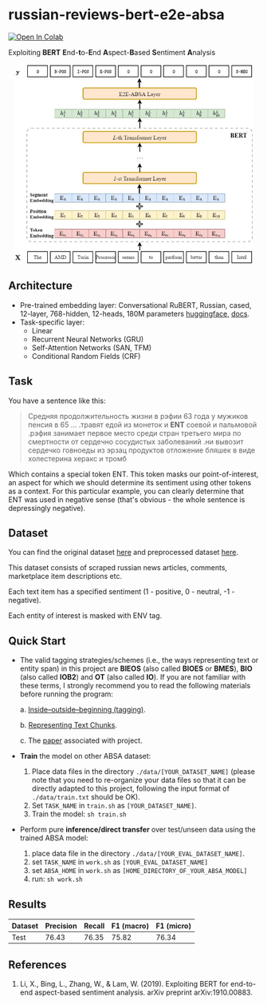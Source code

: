 # russian-reviews-bert-e2e-absa

[![Open In Colab](https://colab.research.google.com/assets/colab-badge.svg)](https://colab.research.google.com/drive/1QE_6-V9w7YNFMks9e5jGB4Ysp1V9q-SU?usp=sharing)

Exploiting **BERT** **E**nd-**t**o-**E**nd **A**spect-**B**ased **S**entiment **A**nalysis
<p align="center">
    <img src="architecture.jpg" height="400"/>
</p>

## Architecture
* Pre-trained embedding layer: Conversational RuBERT, Russian, cased, 12-layer, 768-hidden, 12-heads, 180M parameters [huggingface](https://huggingface.co/DeepPavlov/rubert-base-cased-conversational), [docs](http://docs.deeppavlov.ai/en/master/features/models/bert.html).
* Task-specific layer: 
  - Linear
  - Recurrent Neural Networks (GRU)
  - Self-Attention Networks (SAN, TFM)
  - Conditional Random Fields (CRF)
  
## Task

You have a sentence like this:

> Средняя продолжительность жизни в рэфии 63 года у мужиков пенсия в 65 ... .травят едой из монеток и **ENT** соевой и пальмовой .рэфия занимает первое место среди стран третьего мира по смертности от сердечно сосудистых заболеваний .ни вывозит сердечко говноеды из эрзац продуктов отложение бляшек в виде холестерина херакс и тромб

Which contains a special token ENT. This token masks our point-of-interest, an aspect for which we should determine its sentiment using other tokens as a context. For this particular example, you can clearly determine that ENT was used in negative sense (that's obvious - the whole sentence is depressingly negative).

## Dataset
You can find the original dataset [here](https://drive.google.com/drive/folders/1xAnbhBhnh__wDPKEuvF_-M1skLt-kUWa?usp=sharing) and preprocessed dataset [here](https://drive.google.com/drive/folders/1--pUlrI1EnUfzwPmxdjCutOqqu6faQMa?usp=sharing).

This dataset consists of scraped russian news articles, comments, marketplace item descriptions etc. 

Each text item has a specified sentiment (1 - positive, 0 - neutral, -1 - negative).

Each entity of interest is masked with ENV tag.

## Quick Start
* The valid tagging strategies/schemes (i.e., the ways representing text or entity span) in this project are **BIEOS** (also called **BIOES** or **BMES**), **BIO** (also called **IOB2**) and **OT** (also called **IO**). If you are not familiar with these terms, I strongly recommend you to read the following materials before running the program: 

  a. [Inside–outside–beginning (tagging)](https://en.wikipedia.org/wiki/Inside%E2%80%93outside%E2%80%93beginning_(tagging)). 
  
  b. [Representing Text Chunks](https://www.aclweb.org/anthology/E99-1023.pdf). 
  
  c. The [paper](https://www.aclweb.org/anthology/D19-5505.pdf) associated with project. 

* **Train** the model on other ABSA dataset:
  1. Place data files in the directory `./data/[YOUR_DATASET_NAME]` (please note that you need to re-organize your data files so that it can be directly adapted to this project, following the input format of `./data/train.txt` should be OK).
  2. Set `TASK_NAME` in `train.sh` as `[YOUR_DATASET_NAME]`.
  3. Train the model:  `sh train.sh`

* Perform pure **inference/direct transfer** over test/unseen data using the trained ABSA model:
  1. place data file in the directory `./data/[YOUR_EVAL_DATASET_NAME]`.
  2. set `TASK_NAME` in `work.sh` as `[YOUR_EVAL_DATASET_NAME]`
  3. set `ABSA_HOME` in `work.sh` as `[HOME_DIRECTORY_OF_YOUR_ABSA_MODEL]`
  4. run: `sh work.sh`
  
## Results
| Dataset | Precision | Recall | F1 (macro) | F1 (micro) |
| ------- | --------- | ------ | ---------- | ---------- |
| Test    | 76.43     | 76.35  | 75.82      | 76.34      |

## References
1. Li, X., Bing, L., Zhang, W., & Lam, W. (2019). Exploiting BERT for end-to-end aspect-based sentiment analysis. arXiv preprint arXiv:1910.00883.
